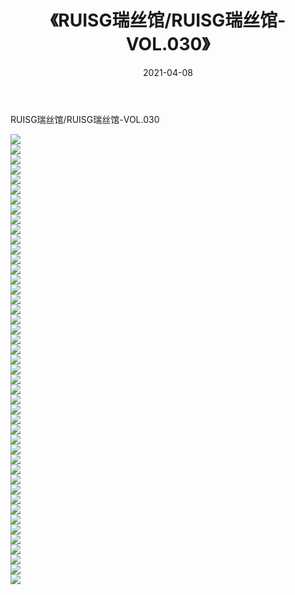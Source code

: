 ﻿---
layout: post
title:  《RUISG瑞丝馆/RUISG瑞丝馆-VOL.030》
date:   2021-04-08
img: http://pic.660000.xyz/1:/网络美图/2021/RUISG瑞丝馆/RUISG瑞丝馆-VOL.030/000.jpg
categories: [美女, 清纯, 唯美]
---

RUISG瑞丝馆/RUISG瑞丝馆-VOL.030

 ![](http://pic.660000.xyz/1:/网络美图/2021/RUISG瑞丝馆/RUISG瑞丝馆-VOL.030/001.jpg) <br>![](http://pic.660000.xyz/1:/网络美图/2021/RUISG瑞丝馆/RUISG瑞丝馆-VOL.030/002.jpg) <br>![](http://pic.660000.xyz/1:/网络美图/2021/RUISG瑞丝馆/RUISG瑞丝馆-VOL.030/003.jpg) <br>![](http://pic.660000.xyz/1:/网络美图/2021/RUISG瑞丝馆/RUISG瑞丝馆-VOL.030/004.jpg) <br>![](http://pic.660000.xyz/1:/网络美图/2021/RUISG瑞丝馆/RUISG瑞丝馆-VOL.030/005.jpg) <br>![](http://pic.660000.xyz/1:/网络美图/2021/RUISG瑞丝馆/RUISG瑞丝馆-VOL.030/006.jpg) <br>![](http://pic.660000.xyz/1:/网络美图/2021/RUISG瑞丝馆/RUISG瑞丝馆-VOL.030/007.jpg) <br>![](http://pic.660000.xyz/1:/网络美图/2021/RUISG瑞丝馆/RUISG瑞丝馆-VOL.030/008.jpg) <br>![](http://pic.660000.xyz/1:/网络美图/2021/RUISG瑞丝馆/RUISG瑞丝馆-VOL.030/009.jpg) <br>![](http://pic.660000.xyz/1:/网络美图/2021/RUISG瑞丝馆/RUISG瑞丝馆-VOL.030/010.jpg) <br>![](http://pic.660000.xyz/1:/网络美图/2021/RUISG瑞丝馆/RUISG瑞丝馆-VOL.030/011.jpg) <br>![](http://pic.660000.xyz/1:/网络美图/2021/RUISG瑞丝馆/RUISG瑞丝馆-VOL.030/012.jpg) <br>![](http://pic.660000.xyz/1:/网络美图/2021/RUISG瑞丝馆/RUISG瑞丝馆-VOL.030/013.jpg) <br>![](http://pic.660000.xyz/1:/网络美图/2021/RUISG瑞丝馆/RUISG瑞丝馆-VOL.030/014.jpg) <br>![](http://pic.660000.xyz/1:/网络美图/2021/RUISG瑞丝馆/RUISG瑞丝馆-VOL.030/015.jpg) <br>![](http://pic.660000.xyz/1:/网络美图/2021/RUISG瑞丝馆/RUISG瑞丝馆-VOL.030/016.jpg) <br>![](http://pic.660000.xyz/1:/网络美图/2021/RUISG瑞丝馆/RUISG瑞丝馆-VOL.030/017.jpg) <br>![](http://pic.660000.xyz/1:/网络美图/2021/RUISG瑞丝馆/RUISG瑞丝馆-VOL.030/018.jpg) <br>![](http://pic.660000.xyz/1:/网络美图/2021/RUISG瑞丝馆/RUISG瑞丝馆-VOL.030/019.jpg) <br>![](http://pic.660000.xyz/1:/网络美图/2021/RUISG瑞丝馆/RUISG瑞丝馆-VOL.030/020.jpg) <br>![](http://pic.660000.xyz/1:/网络美图/2021/RUISG瑞丝馆/RUISG瑞丝馆-VOL.030/021.jpg) <br>![](http://pic.660000.xyz/1:/网络美图/2021/RUISG瑞丝馆/RUISG瑞丝馆-VOL.030/022.jpg) <br>![](http://pic.660000.xyz/1:/网络美图/2021/RUISG瑞丝馆/RUISG瑞丝馆-VOL.030/023.jpg) <br>![](http://pic.660000.xyz/1:/网络美图/2021/RUISG瑞丝馆/RUISG瑞丝馆-VOL.030/024.jpg) <br>![](http://pic.660000.xyz/1:/网络美图/2021/RUISG瑞丝馆/RUISG瑞丝馆-VOL.030/025.jpg) <br>![](http://pic.660000.xyz/1:/网络美图/2021/RUISG瑞丝馆/RUISG瑞丝馆-VOL.030/026.jpg) <br>![](http://pic.660000.xyz/1:/网络美图/2021/RUISG瑞丝馆/RUISG瑞丝馆-VOL.030/027.jpg) <br>![](http://pic.660000.xyz/1:/网络美图/2021/RUISG瑞丝馆/RUISG瑞丝馆-VOL.030/028.jpg) <br>![](http://pic.660000.xyz/1:/网络美图/2021/RUISG瑞丝馆/RUISG瑞丝馆-VOL.030/029.jpg) <br>![](http://pic.660000.xyz/1:/网络美图/2021/RUISG瑞丝馆/RUISG瑞丝馆-VOL.030/030.jpg) <br>![](http://pic.660000.xyz/1:/网络美图/2021/RUISG瑞丝馆/RUISG瑞丝馆-VOL.030/031.jpg) <br>![](http://pic.660000.xyz/1:/网络美图/2021/RUISG瑞丝馆/RUISG瑞丝馆-VOL.030/032.jpg) <br>![](http://pic.660000.xyz/1:/网络美图/2021/RUISG瑞丝馆/RUISG瑞丝馆-VOL.030/033.jpg) <br>![](http://pic.660000.xyz/1:/网络美图/2021/RUISG瑞丝馆/RUISG瑞丝馆-VOL.030/034.jpg) <br>![](http://pic.660000.xyz/1:/网络美图/2021/RUISG瑞丝馆/RUISG瑞丝馆-VOL.030/035.jpg) <br>![](http://pic.660000.xyz/1:/网络美图/2021/RUISG瑞丝馆/RUISG瑞丝馆-VOL.030/036.jpg) <br>![](http://pic.660000.xyz/1:/网络美图/2021/RUISG瑞丝馆/RUISG瑞丝馆-VOL.030/037.jpg) <br>![](http://pic.660000.xyz/1:/网络美图/2021/RUISG瑞丝馆/RUISG瑞丝馆-VOL.030/038.jpg) <br>![](http://pic.660000.xyz/1:/网络美图/2021/RUISG瑞丝馆/RUISG瑞丝馆-VOL.030/039.jpg) <br>![](http://pic.660000.xyz/1:/网络美图/2021/RUISG瑞丝馆/RUISG瑞丝馆-VOL.030/040.jpg) <br>![](http://pic.660000.xyz/1:/网络美图/2021/RUISG瑞丝馆/RUISG瑞丝馆-VOL.030/041.jpg) <br>![](http://pic.660000.xyz/1:/网络美图/2021/RUISG瑞丝馆/RUISG瑞丝馆-VOL.030/042.jpg) <br>![](http://pic.660000.xyz/1:/网络美图/2021/RUISG瑞丝馆/RUISG瑞丝馆-VOL.030/043.jpg) <br>![](http://pic.660000.xyz/1:/网络美图/2021/RUISG瑞丝馆/RUISG瑞丝馆-VOL.030/044.jpg) <br>![](http://pic.660000.xyz/1:/网络美图/2021/RUISG瑞丝馆/RUISG瑞丝馆-VOL.030/045.jpg) <br>